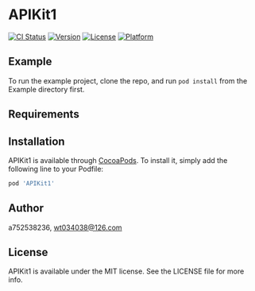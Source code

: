 # APIKit1

[![CI Status](http://img.shields.io/travis/a752538236/APIKit1.svg?style=flat)](https://travis-ci.org/a752538236/APIKit1)
[![Version](https://img.shields.io/cocoapods/v/APIKit1.svg?style=flat)](http://cocoapods.org/pods/APIKit1)
[![License](https://img.shields.io/cocoapods/l/APIKit1.svg?style=flat)](http://cocoapods.org/pods/APIKit1)
[![Platform](https://img.shields.io/cocoapods/p/APIKit1.svg?style=flat)](http://cocoapods.org/pods/APIKit1)

## Example

To run the example project, clone the repo, and run `pod install` from the Example directory first.

## Requirements

## Installation

APIKit1 is available through [CocoaPods](http://cocoapods.org). To install
it, simply add the following line to your Podfile:

```ruby
pod 'APIKit1'
```

## Author

a752538236, wt034038@126.com

## License

APIKit1 is available under the MIT license. See the LICENSE file for more info.
